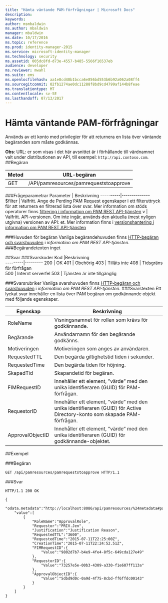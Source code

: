 ```yaml
---
title: "Hämta väntande PAM-förfrågningar | Microsoft Docs"
description: 
keywords: 
author: msmbaldwin
ms.author: mbaldwin
manager: mbaldwin
ms.date: 10/17/2016
ms.topic: reference
ms.prod: identity-manager-2015
ms.service: microsoft-identity-manager
ms.technology: security
ms.assetid: 005dc8fd-d73e-4557-b485-5566f16537eb
audience: developer
ms.reviewer: mwahl
ms.suite: ems
ms.openlocfilehash: aa1e8cd48b1bcca6e856bd553b6b92a062a08ff4
ms.sourcegitcommit: 02fb1274ae0dc11288f8bd9cd4799af144b8feae
ms.translationtype: MT
ms.contentlocale: sv-SE
ms.lasthandoff: 07/13/2017
---
```

# <a name="get-pending-pam-requests"></a>Hämta väntande PAM-förfrågningar
Används av ett konto med privilegier för att returnera en lista över väntande begäranden som måste godkännas.

**Obs**: URL: er som visas i det här avsnittet är i förhållande till värdnamnet valt under distributionen av API, till exempel: `http://api.contoso.com`.
##<a name="request"></a>Begäran

Metod  |URL-begäran  
---------|---------
GET     |/API/pamresources/pamrequeststoapprove

###<a name="query-parameters"></a>Frågeparametrar
Parameter | Beskrivning
----------|--------------
$filter | Valfritt. Ange de Perding PAM Request egenskaper i ett filteruttryck för att returnera en filtrerad lista över svar. Mer information om stöds operatorer finns [filtrering i information om PAM REST API-tjänsten](privileged-access-management-rest-api-service-details.md#filtering)
v | Valfritt. API-versionen. Om inte ingår, används den aktuella (mest nyligen utgivna) versionen av API: et. Mer information finns i [versionshantering i information om PAM REST API-tjänsten](privileged-access-management-rest-api-service-details.md#versioning)

###<a name="request-headers"></a>Huvuden för begäran
Vanliga begärandehuvuden finns [HTTP-begäran och svarshuvuden](privileged-access-management-rest-api-service-details.md#http-request-and-response-headers) i *information om PAM REST API-tjänsten*.
###<a name="request-body"></a>Begärandetexten
inget

##<a name="response"></a>Svar
###<a name="response-codes"></a>Svarskoder
Kod  |Beskrivning  
---------|---------
200 | OK
401 | Obehörig
403 | Tillåts inte
408 | Tidsgräns för förfrågan   
500 | Internt serverfel
503 | Tjänsten är inte tillgänglig

###<a name="response-headers"></a>Svarsrubriker
Vanliga svarshuvuden finns [HTTP-begäran och svarshuvuden](privileged-access-management-rest-api-service-details.md#http-request-and-response-headers) i *information om PAM REST API-tjänsten*.
###<a name="response-body"></a>Svarstexten
Ett lyckat svar innehåller en lista över PAM begäran om godkännande objekt med följande egenskaper.

Egenskap | Beskrivning
---------|-------------
RoleName | Visningsnamnet för rollen som krävs för godkännande.
Begärande | Användarnamn för den begärande godkänns.
Motiveringen | Motiveringen som anges av användaren.
RequestedTTL | Den begärda giltighetstid tiden i sekunder.
RequestedTime | Den begärda tiden för höjning.
SkapadTid | Skapandetid för begäran.
FIMRequestID | Innehåller ett element, ”värde” med den unika identifieraren (GUID) för PAM-förfrågan.
RequestorID | Innehåller ett element, ”värde” med den unika identifieraren (GUID) för Active Directory-konto som skapade PAM-förfrågan.
ApprovalObjectID | Innehåller ett element, ”värde” med den unika identifieraren (GUID) för godkännande-objektet.

##<a name="example"></a>Exempel

###<a name="request"></a>Begäran
```
GET /api/pamresources/pamrequeststoapprove HTTP/1.1
```
###<a name="response"></a>Svar
```
HTTP/1.1 200 OK

{
    "odata.metadata":"http://localhost:8086/api/pamresources/%24metadata#pamrequeststoapprove",
    "value":[
        {
            "RoleName":"ApprovalRole",
            "Requestor":"PRIV.Jen",
            "Justification":"Justification Reason",
            "RequestedTTL":"3600",
            "RequestedTime":"2015-07-11T22:25:00Z",
            "CreationTime":"2015-07-11T22:24:52.51Z",
            "FIMRequestID":{
                "Value":"9802d7b7-b4e9-4fe4-8f5c-649cda127e49"
            },
            "RequestorID":{
                "Value":"73257e5e-00b3-4309-a330-f1e607ff113a"
            },
            "ApprovalObjectID":{
                "Value":"5dbd9d0c-0a9d-4f75-8cbd-ff6ffdc00143"
            }
        }
    ]
}
```       
